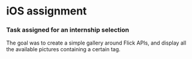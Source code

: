 # iOS assignment

### Task assigned for an internship selection
The goal was to create a simple gallery around Flick APIs, and display all the available pictures containing a certain tag.
